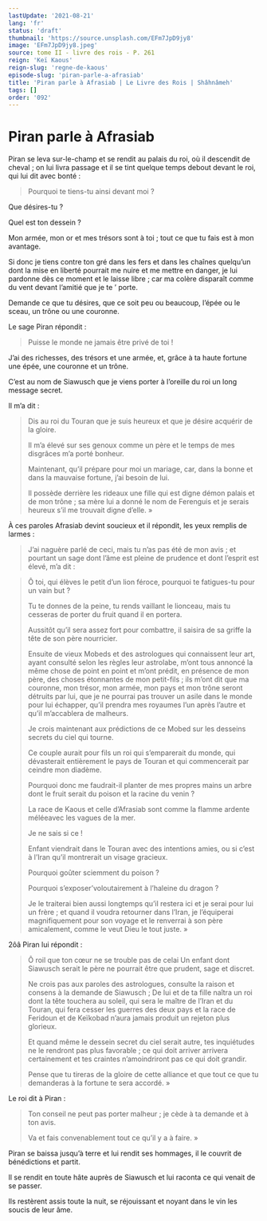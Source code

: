 ```yaml
---
lastUpdate: '2021-08-21'
lang: 'fr'
status: 'draft'
thumbnail: 'https://source.unsplash.com/EFm7JpD9jy8'
image: 'EFm7JpD9jy8.jpeg'
source: tome II - livre des rois - P. 261
reign: 'Keï Kaous'
reign-slug: 'regne-de-kaous'
episode-slug: 'piran-parle-a-afrasiab'
title: 'Piran parle à Afrasiab | Le Livre des Rois | Shâhnâmeh'
tags: []
order: '092'
---
```


<!-- LTeX: language=fr -->

# Piran parle à Afrasiab

Piran se leva sur-le-champ et se rendit au palais du roi, où il descendit de cheval ; on lui livra passage et il se tint quelque temps debout devant le roi, qui lui dit avec bonté :

> Pourquoi te tiens-tu ainsi devant moi ?

Que désires-tu ?

Quel est ton dessein ?

Mon armée, mon or et mes trésors sont à toi ; tout ce que tu fais est à mon avantage.

Si donc je tiens contre ton gré dans les fers et dans les chaînes quelqu’un dont la mise en liberté pourrait me nuire et me mettre en danger, je lui pardonne dès ce moment et le laisse libre ; car ma colère disparaît comme du vent devant l’amitié que je te
’ porte.

Demande ce que tu désires, que ce soit peu ou beaucoup, l’épée ou le sceau, un trône ou une couronne.

Le sage Piran répondit :

> Puisse le monde ne jamais être privé de toi !

J’ai des richesses, des trésors et une armée, et, grâce à ta haute fortune une épée, une couronne et un trône.

C’est au nom de Siawusch que je viens porter à l’oreille du roi un long message secret.

Il m’a dit :

> Dis au roi du Touran que je suis heureux et que je désire acquérir de la gloire.
>
> Il m’a élevé sur ses genoux comme un père et le temps de mes disgrâces m’a porté bonheur.
>
> Maintenant, qu’il prépare pour moi un mariage, car, dans la bonne et dans la mauvaise fortune, j’ai besoin de lui.
>
> Il possède derrière les rideaux une fille qui est digne démon palais et de mon trône ; sa mère lui a donné le nom de Ferenguis et je serais heureux s’il me trouvait digne d’elle. »

À ces paroles Afrasiab devint soucieux et il répondit, les yeux remplis de larmes :

> J’ai naguère parlé de ceci, mais tu n’as pas été de mon avis ; et pourtant un sage dont l’âme est pleine de prudence et dont l’esprit est élevé, m’a dit :

> Ô toi, qui élèves le petit d’un lion féroce, pourquoi te fatigues-tu pour un vain but ?
>
> Tu te donnes de la peine, tu rends vaillant le lionceau, mais tu cesseras de porter du fruit quand il en portera.
>
> Aussitôt qu’il sera assez fort pour combattre, il saisira de sa griffe la tête de son père nourricier.
>
> Ensuite de vieux Mobeds et des astrologues qui connaissent leur art, ayant consulté selon les règles leur astrolabe, m’ont tous annoncé la même chose de point en point et m’ont prédit, en présence de mon père, des choses étonnantes de mon petit-fils ; ils m’ont dit que ma couronne, mon trésor, mon armée, mon pays et mon trône seront détruits par lui, que je ne pourrai pas trouver un asile dans le monde pour lui échapper, qu’il prendra mes royaumes l’un après l’autre et qu’il m’accablera de malheurs.
>
> Je crois maintenant aux prédictions de ce Mobed sur les desseins secrets du ciel qui tourne.
>
> Ce couple aurait pour fils un roi qui s’emparerait du monde, qui dévasterait entièrement le pays de Touran et qui commencerait par ceindre mon diadème.
>
> Pourquoi donc me faudrait-il planter de mes propres mains un arbre dont le fruit serait du poison et la racine du venin ?
>
> La race de Kaous et celle d’Afrasiab sont comme la flamme ardente méléeavec les vagues de la mer.
>
> Je ne sais si ce !
>
> Enfant viendrait dans le Touran avec des intentions amies, ou si c’est à l’Iran qu’il montrerait un visage gracieux.
>
> Pourquoi goûter sciemment du poison ?
>
> Pourquoi s’exposer’voloutairement à l’haleine du dragon ?
>
> Je le traiterai bien aussi longtemps qu’il restera ici et je serai pour lui un frère ; et quand il voudra retourner dans l’Iran, je l’équiperai magnifiquement pour son voyage et le renverrai à son père amicalement, comme le veut Dieu le tout juste. »

2ôâ
Piran lui répondit :

> Ô roil que ton cœur ne se trouble pas de celai Un enfant dont Siawusch serait le père ne pourrait être que prudent, sage et discret.
>
> Ne crois pas aux paroles des astrologues, consulte la raison et consens à la demande de Siawusch ; De lui et de ta fille naîtra un roi dont la tête touchera au soleil, qui sera le maître de l’Iran et du Touran, qui fera cesser les guerres des deux pays et la race de Feridoun et de Keïkobad n’aura jamais produit un rejeton plus glorieux.
>
> Et quand même le dessein secret du ciel serait autre, tes inquiétudes ne le rendront pas plus favorable ; ce qui doit arriver arrivera certainement et tes craintes n’amoindriront pas ce qui doit grandir.
>
> Pense que tu tireras de la gloire de cette alliance et que tout ce que tu demanderas à la fortune te sera accordé. »

Le roi dit à Piran :

> Ton conseil ne peut pas porter malheur ; je cède à ta demande et à ton avis.
>
> Va et fais convenablement tout ce qu’il y a à faire. »

Piran se baissa jusqu’à terre et lui rendit ses hommages, il le couvrit de bénédictions et partit.

Il se rendit en toute hâte auprès de Siawusch et lui raconta ce qui venait de se passer.

Ils restèrent assis toute la nuit, se réjouissant et noyant dans le vin les soucis de leur âme.

